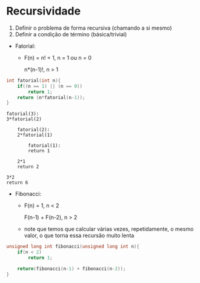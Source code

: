# Recursividade
1. Definir o problema de forma recursiva (chamando a si mesmo)
2. Definir a condição de término (básica/trivial)
- Fatorial:
    - F(n) = n! = 1, n = 1 ou n = 0

        n*(n-1)!, n > 1

```c
int fatorial(int n){
    if((n == 1) || (n == 0))
        return 1;
    return (n*fatorial(n-1));
}
```
```
fatorial(3):
3*fatorial(2)

    fatorial(2):
    2*fatorial(1)

        fatorial(1):
        return 1

    2*1
    return 2

3*2
return 6
```
- Fibonacci:
    - F(n) = 1, n < 2

        F(n-1) + F(n-2), n > 2
    - note que temos que calcular várias vezes, repetidamente, o mesmo valor, o que torna essa recursão muito lenta
```c
unsigned long int fibonacci(unsigned long int n){
    if(n < 2)
        return 1;

    return(fibonacci(n-1) + fibonacci(n-2));
}
```